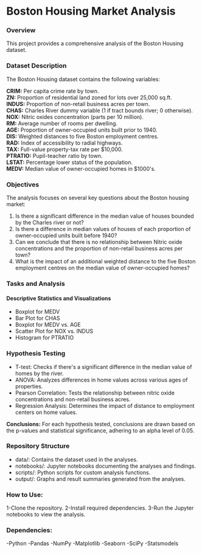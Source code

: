 # Boston Housing Market Analysis
### Overview
This project provides a comprehensive analysis of the Boston Housing dataset. 

### Dataset Description
The Boston Housing dataset contains the following variables:

**CRIM:** Per capita crime rate by town.  
**ZN:** Proportion of residential land zoned for lots over 25,000 sq.ft.  
**INDUS:** Proportion of non-retail business acres per town.  
**CHAS:** Charles River dummy variable (1 if tract bounds river; 0 otherwise).  
**NOX:** Nitric oxides concentration (parts per 10 million).  
**RM:** Average number of rooms per dwelling.  
**AGE:** Proportion of owner-occupied units built prior to 1940.  
**DIS:** Weighted distances to five Boston employment centres.  
**RAD:** Index of accessibility to radial highways.  
**TAX:** Full-value property-tax rate per $10,000.  
**PTRATIO:** Pupil-teacher ratio by town.  
**LSTAT:** Percentage lower status of the population.  
**MEDV:** Median value of owner-occupied homes in $1000's.

### Objectives
The analysis focuses on several key questions about the Boston housing market:

1. Is there a significant difference in the median value of houses bounded by the Charles river or not?
2. Is there a difference in median values of houses of each proportion of owner-occupied units built before 1940?
3. Can we conclude that there is no relationship between Nitric oxide concentrations and the proportion of non-retail business acres per town?
4. What is the impact of an additional weighted distance to the five Boston employment centres on the median value of owner-occupied homes?

### Tasks and Analysis
#### Descriptive Statistics and Visualizations
- Boxplot for MEDV
- Bar Plot for CHAS
- Boxplot for MEDV vs. AGE
- Scatter Plot for NOX vs. INDUS
- Histogram for PTRATIO

### Hypothesis Testing
- T-test: Checks if there's a significant difference in the median value of homes by the river.
- ANOVA: Analyzes differences in home values across various ages of properties.
- Pearson Correlation: Tests the relationship between nitric oxide concentrations and non-retail business acres.
- Regression Analysis: Determines the impact of distance to employment centers on home values.

**Conclusions:**
For each hypothesis tested, conclusions are drawn based on the p-values and statistical significance, adhering to an alpha level of 0.05.

### Repository Structure
- data/: Contains the dataset used in the analyses.
- notebooks/: Jupyter notebooks documenting the analyses and findings.
- scripts/: Python scripts for custom analysis functions.
- output/: Graphs and result summaries generated from the analyses.

### How to Use:
1-Clone the repository.
2-Install required dependencies.
3-Run the Jupyter notebooks to view the analysis.

### Dependencies:
-Python
-Pandas
-NumPy
-Matplotlib
-Seaborn
-SciPy
-Statsmodels
